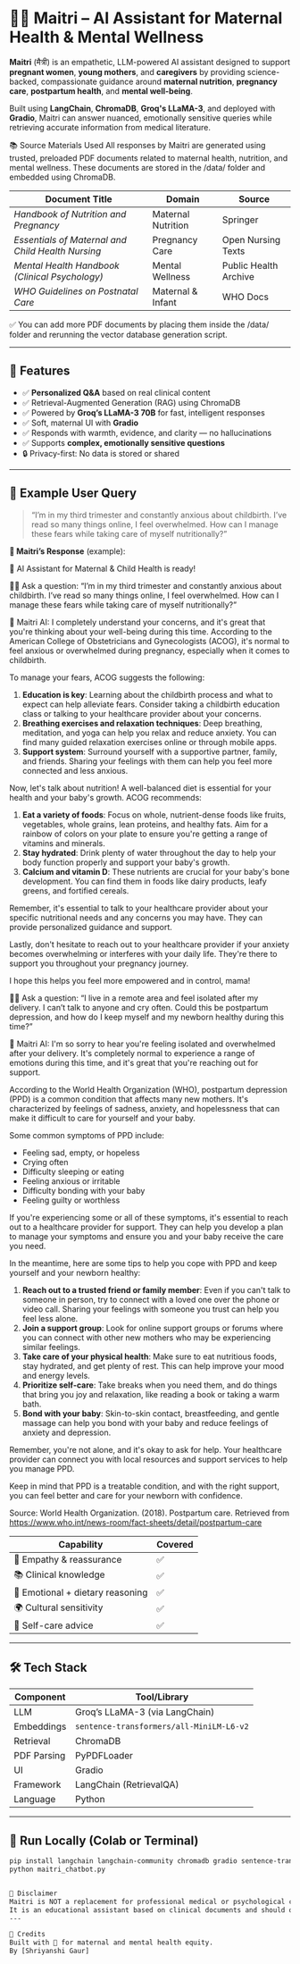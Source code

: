# 🤱🧠 Maitri – AI Assistant for Maternal Health & Mental Wellness

**Maitri** (मैत्री) is an empathetic, LLM-powered AI assistant designed to support **pregnant women**, **young mothers**, and **caregivers** by providing science-backed, compassionate guidance around **maternal nutrition**, **pregnancy care**, **postpartum health**, and **mental well-being**.

Built using **LangChain**, **ChromaDB**, **Groq's LLaMA-3**, and deployed with **Gradio**, Maitri can answer nuanced, emotionally sensitive queries while retrieving accurate information from medical literature.

📚 Source Materials Used
All responses by Maitri are generated using trusted, preloaded PDF documents related to maternal health, nutrition, and mental wellness. These documents are stored in the /data/ folder and embedded using ChromaDB.

| Document Title                                    | Domain             | Source                |
| ------------------------------------------------- | ------------------ | --------------------- |
| *Handbook of Nutrition and Pregnancy*             | Maternal Nutrition | Springer              |
| *Essentials of Maternal and Child Health Nursing* | Pregnancy Care     | Open Nursing Texts    |
| *Mental Health Handbook (Clinical Psychology)*    | Mental Wellness    | Public Health Archive |
| *WHO Guidelines on Postnatal Care*                | Maternal & Infant  | WHO Docs              |


✅ You can add more PDF documents by placing them inside the /data/ folder and rerunning the vector database generation script.



---

## 🌟 Features

- ✅ **Personalized Q&A** based on real clinical content
- ✅ Retrieval-Augmented Generation (RAG) using ChromaDB
- ✅ Powered by **Groq’s LLaMA-3 70B** for fast, intelligent responses
- ✅ Soft, maternal UI with **Gradio**
- ✅ Responds with warmth, evidence, and clarity — no hallucinations
- ✅ Supports **complex, emotionally sensitive questions**  
- 🔒 Privacy-first: No data is stored or shared

---

## 🧠 Example User Query

> “I’m in my third trimester and constantly anxious about childbirth. I’ve read so many things online, I feel overwhelmed. How can I manage these fears while taking care of myself nutritionally?”

**📎 Maitri’s Response** (example):



🤱 AI Assistant for Maternal & Child Health is ready!

👩‍🍼 Ask a question:  “I’m in my third trimester and constantly anxious about childbirth. I’ve read so many things online, I feel overwhelmed. How can I manage these fears while taking care of myself nutritionally?”

🤖 Maitri AI:
I completely understand your concerns, and it's great that you're thinking about your well-being during this time. According to the American College of Obstetricians and Gynecologists (ACOG), it's normal to feel anxious or overwhelmed during pregnancy, especially when it comes to childbirth.

To manage your fears, ACOG suggests the following:

1. **Education is key**: Learning about the childbirth process and what to expect can help alleviate fears. Consider taking a childbirth education class or talking to your healthcare provider about your concerns.
2. **Breathing exercises and relaxation techniques**: Deep breathing, meditation, and yoga can help you relax and reduce anxiety. You can find many guided relaxation exercises online or through mobile apps.
3. **Support system**: Surround yourself with a supportive partner, family, and friends. Sharing your feelings with them can help you feel more connected and less anxious.

Now, let's talk about nutrition! A well-balanced diet is essential for your health and your baby's growth. ACOG recommends:

1. **Eat a variety of foods**: Focus on whole, nutrient-dense foods like fruits, vegetables, whole grains, lean proteins, and healthy fats. Aim for a rainbow of colors on your plate to ensure you're getting a range of vitamins and minerals.
2. **Stay hydrated**: Drink plenty of water throughout the day to help your body function properly and support your baby's growth.
3. **Calcium and vitamin D**: These nutrients are crucial for your baby's bone development. You can find them in foods like dairy products, leafy greens, and fortified cereals.

Remember, it's essential to talk to your healthcare provider about your specific nutritional needs and any concerns you may have. They can provide personalized guidance and support.

Lastly, don't hesitate to reach out to your healthcare provider if your anxiety becomes overwhelming or interferes with your daily life. They're there to support you throughout your pregnancy journey.

I hope this helps you feel more empowered and in control, mama!









👩‍🍼 Ask a question: “I live in a remote area and feel isolated after my delivery. I can’t talk to anyone and cry often. Could this be postpartum depression, and how do I keep myself and my newborn healthy during this time?”

🤖 Maitri AI:
I'm so sorry to hear you're feeling isolated and overwhelmed after your delivery. It's completely normal to experience a range of emotions during this time, and it's great that you're reaching out for support.

According to the World Health Organization (WHO), postpartum depression (PPD) is a common condition that affects many new mothers. It's characterized by feelings of sadness, anxiety, and hopelessness that can make it difficult to care for yourself and your baby.

Some common symptoms of PPD include:

* Feeling sad, empty, or hopeless
* Crying often
* Difficulty sleeping or eating
* Feeling anxious or irritable
* Difficulty bonding with your baby
* Feeling guilty or worthless

If you're experiencing some or all of these symptoms, it's essential to reach out to a healthcare provider for support. They can help you develop a plan to manage your symptoms and ensure you and your baby receive the care you need.

In the meantime, here are some tips to help you cope with PPD and keep yourself and your newborn healthy:

1. **Reach out to a trusted friend or family member**: Even if you can't talk to someone in person, try to connect with a loved one over the phone or video call. Sharing your feelings with someone you trust can help you feel less alone.
2. **Join a support group**: Look for online support groups or forums where you can connect with other new mothers who may be experiencing similar feelings.
3. **Take care of your physical health**: Make sure to eat nutritious foods, stay hydrated, and get plenty of rest. This can help improve your mood and energy levels.
4. **Prioritize self-care**: Take breaks when you need them, and do things that bring you joy and relaxation, like reading a book or taking a warm bath.
5. **Bond with your baby**: Skin-to-skin contact, breastfeeding, and gentle massage can help you bond with your baby and reduce feelings of anxiety and depression.

Remember, you're not alone, and it's okay to ask for help. Your healthcare provider can connect you with local resources and support services to help you manage PPD.

Keep in mind that PPD is a treatable condition, and with the right support, you can feel better and care for your newborn with confidence.

Source:
World Health Organization. (2018). Postpartum care. Retrieved from <https://www.who.int/news-room/fact-sheets/detail/postpartum-care>


| Capability                       | Covered   |
| ---------------------------------| --------- |
| 🧠 Empathy & reassurance         | ✅       |
| 📚 Clinical knowledge            | ✅       |
| 🧮 Emotional + dietary reasoning | ✅       |
| 🌍 Cultural sensitivity          | ✅       |
| 🧘 Self-care advice              | ✅       |


---

## 🛠️ Tech Stack

| Component     | Tool/Library                             |
|---------------|------------------------------------------|
| LLM           | Groq’s LLaMA-3 (via LangChain)           |
| Embeddings    | `sentence-transformers/all-MiniLM-L6-v2` |
| Retrieval     | ChromaDB                                 |
| PDF Parsing   | PyPDFLoader                              |
| UI            | Gradio                                   |
| Framework     | LangChain (RetrievalQA)                  |
| Language      | Python                                   |

---


## 🚀 Run Locally (Colab or Terminal)

```bash
pip install langchain langchain-community chromadb gradio sentence-transformers
python maitri_chatbot.py


📌 Disclaimer
Maitri is NOT a replacement for professional medical or psychological care.
It is an educational assistant based on clinical documents and should only be used as a first step toward informed support.
---

🙌 Credits
Built with 💙 for maternal and mental health equity.
By [Shriyanshi Gaur]



